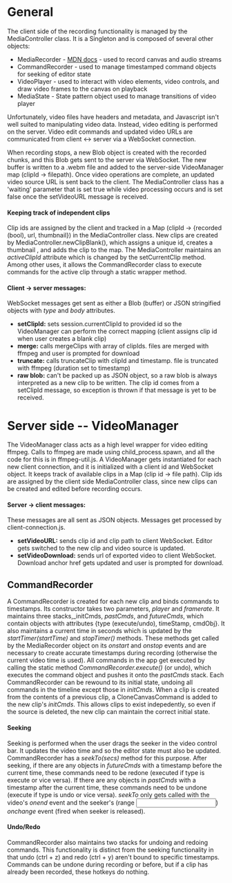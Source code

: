 # General
The client side of the recording functionality is managed by the MediaController class. It is a Singleton and is 
composed of several other objects:

* MediaRecorder - [MDN docs](https://developer.mozilla.org/en-US/docs/Web/API/MediaRecorder) - used to record canvas and audio streams
* CommandRecorder - used to manage timestamped command objects for seeking of editor state
* VideoPlayer - used to interact with video elements, video controls, and draw video frames to the canvas on playback
* MediaState - State pattern object used to manage transitions of video player

Unfortunately, video files have headers and metadata, and Javascript isn't well suited to manipulating video data.
Instead, video editing is performed on the server. Video edit commands and updated video URLs are communicated from client <-> server
via a WebSocket connection.

When recording stops, a new Blob object is created with the recorded chunks, and this Blob gets sent to the server via WebSocket. The new buffer is written to a .webm file and added to the server-side VideoManager map (clipId -> filepath).
Once video operations are complete, an updated video source URL is sent back to the client. The 
MediaController class has a 'waiting' parameter that is set true while video processing occurs and is set false once
the setVideoURL message is received.

#### Keeping track of independent clips
Clip ids are assigned by the client and tracked in a Map (clipId -> {recorded (bool), url, thumbnail}) in the MediaController class. New clips are created by MediaController.newClipBlank(), which assigns a unique id, creates a thumbnail <img>, and adds the clip to the map. The MediaController maintains an _activeClipId_ attribute which is changed by the setCurrentClip method. Among other uses, it allows the CommandRecorder class to execute commands for the active clip through a static wrapper method.

#### Client -> server messages:
WebSocket messages get sent as either a Blob (buffer) or JSON stringified objects with _type_ and _body_ attributes.

* __setClipId:__ sets session.currentClipId to provided id so the VideoManager can perform the correct mapping (client assigns clip id when user creates a blank clip)
* __merge:__ calls mergeClips with array of clipIds. files are  merged with ffmpeg and user is prompted for download
* __truncate:__ calls truncateClip with clipId and timestamp. file is truncated with ffmpeg (duration set to timestamp) 
* __raw blob:__ can't be packed up as JSON object, so a raw blob is always interpreted as a new clip to be written. The clip id comes from a setClipId message, so exception is thrown if that message is yet to be received.

# Server side -- VideoManager
The VideoManager class acts as a high level wrapper for video editing ffmpeg. Calls to ffmpeg are made using child_process.spawn, 
and all the code for this is in ffmpeg-util.js. A VideoManager gets instantiated for each new client connection, and it is initialized
with a client id and WebSocket object. It keeps track of available clips in a Map (clip id -> file path). Clip ids are assigned
by the client side MediaController class, since new clips can be created and edited before recording occurs.

#### Server -> client messages:
These messages are all sent as JSON objects. Messages get processed by client-connection.js.
* __setVideoURL:__ sends clip id and clip path to client WebSocket. Editor gets switched to the new clip and video source is updated.
* __setVideoDownload:__ sends url of exported video to client WebSocket. Download anchor href gets updated and user is prompted for download.

## CommandRecorder
A CommandRecorder is created for each new clip and binds commands to timestamps. Its constructor takes two parameters, _player_ and _framerate_. It maintains three stacks,_initCmds, _pastCmds_, and _futureCmds_, which contain objects with attributes {type (execute/undo), timeStamp, cmdObj}. It also maintains a current time in seconds which is updated by the _startTimer(startTime)_ and _stopTimer()_ methods. These methods get called by the MediaRecorder object on its _onstart_ and _onstop_ events and are necessary to create accurate timestamps during recording (otherwise the current video time is used). All commands in the app get executed by calling the static method _CommandRecorder.execute()_ (or undo), which executes the command object and pushes it onto the _pastCmds_ stack. Each CommandRecorder can be rewound to its initial state, undoing all commands in the timeline except those in _initCmds_. When a clip is created from the contents of a previous clip, a CloneCanvasCommand is added to the new clip's _initCmds_. This allows clips to exist indepedently, so even if the source is deleted, the new clip can maintain the correct initial state.

#### Seeking
Seeking is performed when the user drags the seeker in the video control bar. It updates the video time and so the editor state must also be updated. CommandRecorder has a _seekTo(secs)_ method for this purpose. After seeking, if there are any objects in _futureCmds_ with a timestamp before the current time, these commands need to be redone (executed if type is execute or vice versa). If there are any objects in _pastCmds_ with a timestamp after the current time, these commands need to be undone (execute if type is undo or vice versa). _seekTo_ only gets called with the video's _onend_ event and the seeker's (range <input>) _onchange_ event (fired when seeker is released).


#### Undo/Redo 
CommandRecorder also maintains two stacks for undoing and redoing commands. This functionality is distinct from the seeking functionality in that undo (ctrl + z) and redo (ctrl + y) aren't bound to specific timestamps. Commands can be undone during recording or before, but if a clip has already been recorded, these hotkeys do nothing.
